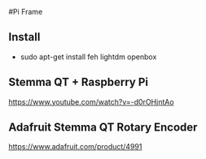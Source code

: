 #Pi Frame

## Install
- sudo apt-get install feh lightdm openbox 

## Stemma QT + Raspberry Pi
https://www.youtube.com/watch?v=-d0rOHjntAo

## Adafruit Stemma QT Rotary Encoder
https://www.adafruit.com/product/4991

